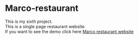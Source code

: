 # Marco-restaurant
This is my sixth project.<br>This is a single page restaurant website.<br>If you want to see the demo click here <a href="https://glow-echo.github.io/Marco-restaurant/">Marco restaurant website</a>

